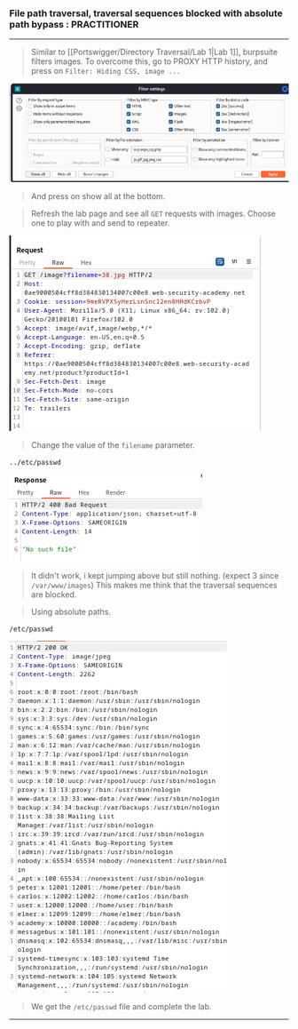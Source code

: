 
### File path traversal, traversal sequences blocked with absolute path bypass : PRACTITIONER

---

> Similar to [[Portswigger/Directory Traversal/Lab 1|Lab 1]], burpsuite filters images.
> To overcome this, go to PROXY HTTP history, and press on `Filter: Hiding CSS, image ...`

![show-all](./screenshots/show-all.png)
> And press on show all at the bottom.

> Refresh the lab page and see all `GET` requests with images.
> Choose one to play with and send to repeater.

![lab2-get-req](./screenshots/get-req.png)

> Change the value of the `filename` parameter.
```
../etc/passwd
```

![err-400](./screenshots/err-400.png)

> It didn't work, i kept jumping above but still nothing. (expect 3 since `/var/www/images`)
> This makes me think that the traversal sequences are blocked.

> Using absolute paths.
```
/etc/passwd
```

![etc-passwd](./screenshots/etc-passwd.png)

> We get the `/etc/passwd` file and complete the lab.

---
